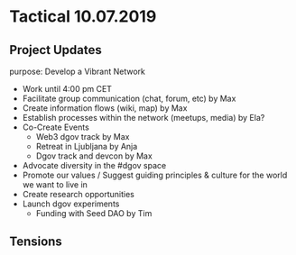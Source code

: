 # Tactical 10.07.2019

## Project Updates

purpose: Develop a Vibrant Network

* Work until 4:00 pm CET
* Facilitate group communication \(chat, forum, etc\) by Max
* Create information flows \(wiki, map\) by Max
* Establish processes within the network \(meetups, media\) by Ela?
* Co-Create Events
  * Web3 dgov track  by Max
  * Retreat in Ljubljana by Anja
  * Dgov track and devcon by Max
* Advocate diversity in the \#dgov space
* Promote our values / Suggest guiding principles & culture for the world we want to live in
* Create research opportunities
* Launch dgov experiments
  * Funding with Seed DAO by Tim

## Tensions

